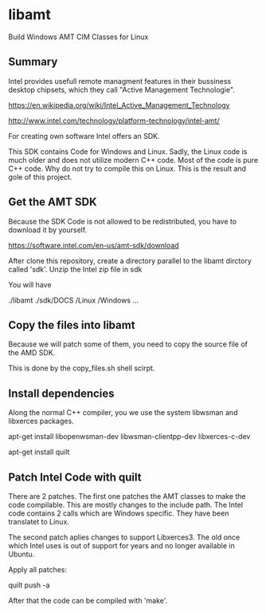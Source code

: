 # libamt
Build Windows AMT CIM Classes for Linux

## Summary

Intel provides usefull remote managment features in their bussiness
desktop chipsets, which they call "Active Management Technologie".

https://en.wikipedia.org/wiki/Intel_Active_Management_Technology

http://www.intel.com/technology/platform-technology/intel-amt/

For creating own software Intel offers an SDK. 

This SDK contains Code for Windows and Linux. 
Sadly, the Linux code is much older and does not utilize modern C++
code. Most of the code is pure C++ code. Why do not try to compile
this on Linux. This is the result and gole of this project.

## Get the AMT SDK

Because the SDK Code is not allowed to be redistributed, you have to 
download it by yourself.

https://software.intel.com/en-us/amt-sdk/download

After clone this repository, create a directory parallel to the libamt
dirctory called 'sdk'. Unzip the Intel zip file in sdk

You will have

  ./libamt
  ./sdk/DOCS
       /Linux
       /Windows
       ...
       
## Copy the files into libamt

Because we will patch some of them, you need to copy the source
file of the AMD SDK.

This is done by the copy_files.sh shell scirpt.

## Install dependencies

Along the normal C++ compiler, you we use the system libwsman and 
libxerces packages.

 apt-get install libopenwsman-dev libwsman-clientpp-dev libxerces-c-dev

 apt-get install quilt 

## Patch Intel Code with quilt

There are 2 patches. The first one patches the AMT classes to make 
the code compilable. This are mostly changes to the include path. 
The Intel code contains 2 calls which are Windows specific. They have
been translatet to Linux. 

The second patch aplies changes to support Libxerces3. The old once 
which Intel uses is out of support for years and no longer available 
in Ubuntu.

Apply all patches:

 quilt push -a

After that the code can be compiled with 'make'.


